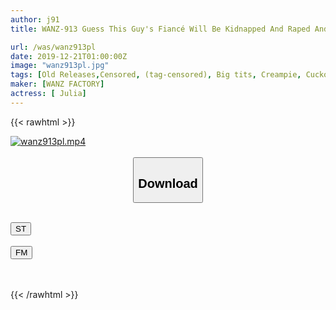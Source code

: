 ```yaml
---
author: j91
title: WANZ-913 Guess This Guy's Fiancé Will Be Kidnapped And Raped And Kidnapped Her! All The Way To The Semen Femininity For Exclusive Use Of Our Semen By Making The Big Guy Who Resists Squid Many Times. JULIA

url: /was/wanz913pl
date: 2019-12-21T01:00:00Z
image: "wanz913pl.jpg"
tags: [Old Releases,Censored, (tag-censored), Big tits, Creampie, Cuckold, Gangbang]
maker: [WANZ FACTORY]
actress: [ Julia]
---
```



{{< rawhtml >}}

<div class="video" data-videoid="OVkvZ6qBbdSGMP">
    <a href="javascript:;">
        <img src="/was/wanz913pl/wanz913pl.jpg" width="WIDTH" height="HEIGHT" alt="wanz913pl.mp4" loading="lazy">
    </a>
</div>

<script type="text/javascript" src="https://j91.asia/asset/on-demand-st.js"></script>

<br>
  <link rel="stylesheet" href="https://j91.asia/asset/bs5.css">
  
  <center>
  <button class="btn btn-primary" type="button" data-bs-toggle="collapse" data-bs-target=".multi-collapse" aria-expanded="false" aria-controls="multiCollapseExample1 multiCollapseExample2"><h2>Download</h2></button></center>
</p>
<div class="row">
  <div class="col">
    <div class="collapse multi-collapse" id="multiCollapseExample1">
      <div class="card card-body">
	      	      <br>
<div class="buttons">  
<a href="https://streamtape.to/v/OVkvZ6qBbdSGMP" target="_blank"><button class="btn-hover color-3"><i class="fa fa-download"></i> ST</button></a></div>
    </div>
  </div>
</div>
  <div class="col">
    <div class="collapse multi-collapse" id="multiCollapseExample2">
      <div class="card card-body">
	      <br>
<div class="buttons">
    <a href="https://filemoon.sx/d/dqcm7i9vesjl" target="_blank"><button class="btn-hover color-8"><i class="fa fa-download"></i> FM</button></a></div>
<br><br>
      </div>
    </div>
  </div>
</div>

{{< /rawhtml >}}